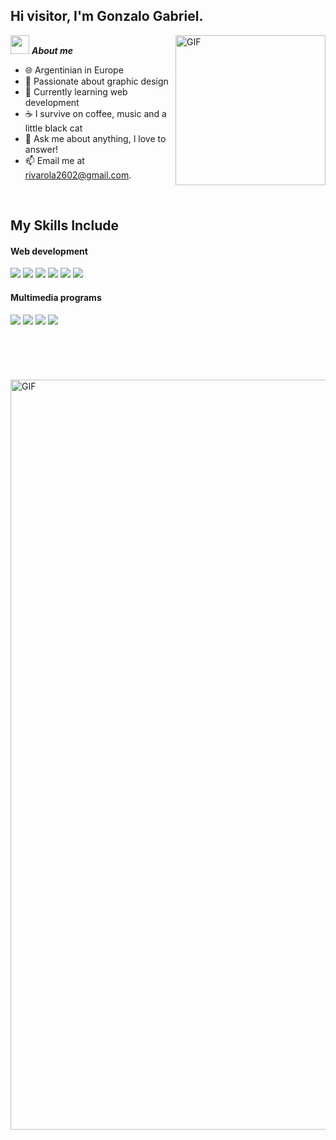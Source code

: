 
<h2 title="hehehe"> Hi visitor, I'm Gonzalo Gabriel.</h2>

 

  <img align="right" alt="GIF" width="240px" src="https://media2.giphy.com/media/v1.Y2lkPTc5MGI3NjExcnFxZjJsbG5hZG9vY3FkMHh4c2ZldWp5anpjdHVld3ZoMGdwdHk5YSZlcD12MV9pbnRlcm5hbF9naWZfYnlfaWQmY3Q9Zw/3ohhwmSDJmpHNCZi8M/giphy.gif" />

<img src="https://media.giphy.com/media/ObNTw8Uzwy6KQ/giphy.gif" width="30px">&nbsp;***About me***

- 🌐 Argentinian in Europe
- 📘 Passionate about graphic design
- 🌱 Currently learning web development 
- ☕ I survive on coffee, music and a little black cat
- 💬 Ask me about anything, I love to answer!
- 📫 Email me at [rivarola2602@gmail.com](mailto:rivarola2602@gmail.com).


<br>


## My Skills Include

<h4> Web development </h4>
<span> 
  <img src="https://img.shields.io/badge/HTML5-E34F26?style=for-the-badge&logo=html5&logoColor=white">
  <img src="https://img.shields.io/badge/CSS3-1572B6?style=for-the-badge&logo=css3&logoColor=white">
  <img src="https://img.shields.io/badge/JavaScript-F7DF1E?style=for-the-badge&logo=javascript&logoColor=black">
  <img src="https://img.shields.io/badge/node.js-6DA55F?style=for-the-badge&logo=node.js&logoColor=white">
  <img src="https://img.shields.io/badge/react-%2320232a.svg?style=for-the-badge&logo=react&logoColor=%2361DAFB">
  <img src="https://img.shields.io/badge/bootstrap-%238511FA.svg?style=for-the-badge&logo=bootstrap&logoColor=white">
 


</span>


<h4> Multimedia programs </h4>
<span>
  <img src="https://img.shields.io/badge/adobe%20photoshop-%2331A8FF.svg?style=for-the-badge&logo=adobe%20photoshop&logoColor=white">
  <img src="https://img.shields.io/badge/adobe%20illustrator-%23FF9A00.svg?style=for-the-badge&logo=adobe%20illustrator&logoColor=white">
  <img src="https://img.shields.io/badge/Adobe%20Lightroom-31A8FF.svg?style=for-the-badge&logo=Adobe%20Lightroom&logoColor=white">
  <img src="https://img.shields.io/badge/blender-%23F5792A.svg?style=for-the-badge&logo=blender&logoColor=white">

<br>
<br>
<br>
<br>
<br>
<br>

<img align="center" alt="GIF" width="1200px" src="https://mir-s3-cdn-cf.behance.net/project_modules/max_1200/4ff07986208593.5d9a654e92f36.gif" />
